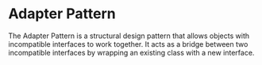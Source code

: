 # Adapter Pattern

The Adapter Pattern is a structural design pattern that allows objects with incompatible interfaces to work together. It acts as a bridge between two incompatible interfaces by wrapping an existing class with a new interface.